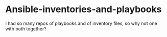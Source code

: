 # Ansible-inventories-and-playbooks
I had so many repos of playbooks and of inventory files, so why not one with both together?
